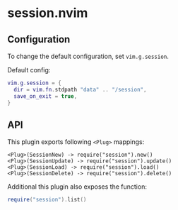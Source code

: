 # session.nvim

## Configuration
To change the default configuration, set `vim.g.session`.

Default config:
```lua
vim.g.session = {
  dir = vim.fn.stdpath "data" .. "/session",
  save_on_exit = true,
}
```

## API
This plugin exports following `<Plug>` mappings:
```
<Plug>(SessionNew) -> require("session").new()
<Plug>(SessionUpdate) -> require("session").update()
<Plug>(SessionLoad) -> require("session").load()
<Plug>(SessionDelete) -> require("session").delete()
```

Additional this plugin also exposes the function:
```lua
require("session").list()
```
